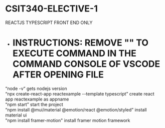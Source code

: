 # CSIT340-ELECTIVE-1
 REACTJS TYPESCRIPT FRONT END ONLY

- # INSTRUCTIONS: REMOVE "" TO EXECUTE COMMAND IN THE COMMAND CONSOLE OF VSCODE AFTER OPENING FILE</span>

“node -v“ gets nodejs version <br />
“npx create-react-app reactexample --template typescript” create react app reactexample as appname <br />
“npm start” start the project <br />
“npm install @mui/material @emotion/react @emotion/styled” install material ui <br />
"npm install framer-motion" install framer motion framework

